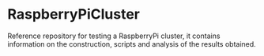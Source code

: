 # RaspberryPiCluster
Reference repository for testing a RaspberryPi cluster, it contains information on the construction, scripts and analysis of the results obtained.
